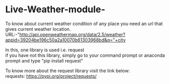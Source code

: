 # Live-Weather-module-

To know about current weather condition of any place you need an url that gives current weather location.<BR>
URL:-"http://api.openweathermap.org/data/2.5/weather?appid=39204be196c50a2a10070b61303968bd&q="+city <BR>

In this, one library is used i.e. request<BR>
if you have not this library, simply go to your command prompt or anaconda prompt and type "pip install request"<BR> 

To know more about the request library visit the link below:<BR>
requests: https://pypi.org/project/requests/<BR>

